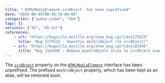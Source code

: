 ```yaml
---
title: "`HTMLMediaElement.srcObject` has been unprefixed"
date: "2015-08-05T00:48:18-04:00"
categories: ["audio-video", "dom"]
tags: []
versions: ["42", "45-esr"]
references:
    - url: "https://bugzilla.mozilla.org/show_bug.cgi?id=1175523"
      title: "Bug 1175523 - Unprefix mozSrcObject (to srcObject)"
    - url: "https://bugzilla.mozilla.org/show_bug.cgi?id=1183495"
      title: "Bug 1183495 - Remove mozSrcObject alias to srcObject soon"
---
```

The [`srcObject`](https://developer.mozilla.org/docs/Web/API/HTMLMediaElement/srcObject) property on the [`HTMLMediaElement`](https://developer.mozilla.org/docs/Web/API/HTMLMediaElement) interface has been unprefixed. The prefixed `mozSrcObject` property, which has been kept as an alias, will be removed soon.
